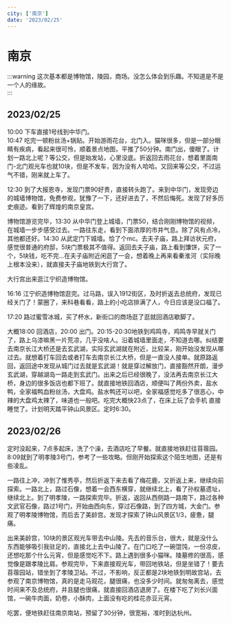 ```yaml
---
city: ['南京']
date: '2023/02/25'
---
```


# 南京

<CityLink v-for="(v, i) in $frontmatter.city" :city="v" :date="new Date($frontmatter.date)" />

<script setup>
import CityLink from '../../.vitepress/components/trip/CityLink.vue';
</script>

:::warning 这次基本都是博物馆，陵园，商场。没怎么体会到乐趣。不知道是不是一个人的缘故。  
:::

## 2023/02/25

10:00 下车直接1号线到中华门。  
10:47 吃完一顿粉丝汤+锅贴。开始游雨花台，北门入。猫咪很多，但是一部分眼睛有疾病，看起来很可怜，顺着景点地图，平推了50分钟。南门出，傻眼了。计划一路北上呢？等公交，但是始发站，心里没底。折返回去雨花台，想着里面南门-北门观光车也就10块，但是不发车，因为没有人哈哈。又回来等公交，不过运气不错，刚来就上车了。

12:30 到了大报恩寺，发现门票90好贵，直接转头跑了。来到中华门，发现旁边的城墙博物馆，免费参观，犹豫了一下，还好进去了，不然后悔死。发现了好多历史痕迹。看到了辉煌的南京皇宫。

博物馆游览完毕，13:30 从中华门登上城墙，门票50，结合刚刚博物馆的视频，在城墙一步步感受过去。一路往东走，看到下面浓厚的市井气息。除了风有点冷，其他都还好。14:30 从武定门下城墙。恰了个mc。去夫子庙，路上拜访状元府，感觉很普通的府邸，5块门票极其不值得。返回去夫子庙，路上看到馕饼，买了一个，5块钱，吃不完…在夫子庙附近闲逛了一会，想着晚上再来看秦淮河（实际晚上根本没来），就直接夫子庙地铁到大行宫了。

大行宫出来逛江宁织造博物馆。

16:16 江宁织造博物馆逛完。过马路，误入1912街区，及时折返去总统府，发现已经关门了！蒙圈了，来科巷看看，路上的小吃店排满了人，今日应该是没口福了。

17:20 路过蜜雪冰城，买了杯水，新街口的商场逛了逛就回酒店歇脚了。

大概18:00 回酒店，20:00 出门。20:15-20:30地铁到鸡鸣寺，鸡鸣寺早就关门了，路上乌漆嘛黑一片荒凉，几乎没啥人。沿着城墙里面走，不知道去哪。纠结要去南京长江大桥还是去玄武湖，实际玄武湖就在附近，比较呆，刚开始没发现从哪过去。就想着打车回去或者打车去南京长江大桥，但是一直没人接单。就原路返回，返回途中发现从城门过去就是玄武湖！就是穿过解放门，直接豁然开朗，漫步玄武湖，穿越湖岛一路走到玄武门。出来之后已经很晚了，没法再去南京长江大桥，身边的很多饭店也都下班了。就直接地铁回酒店，顺便叫了两份外卖，盐水鸭，全家福鸭血粉丝汤，大盘鸡。盐水鸭还可以吧，全家福感觉吃多了很恶心，中辣的大盘鸡太辣了，味道也一般吧。吃完大概快23点了，在床上玩了会手机
直接睡觉了。计划明天踏平钟山风景区。定时6:30。

## 2023/02/26

定时没起来，7点多起床，洗了个澡，去酒店吃了早餐。就直接地铁赶往苜蓿园。8:09就到了明孝陵3号门，参考了一些攻略。但刚开始探索这个陌生地图，还是有些凌乱。

一路往上冲，冲到了惟秀亭，然后折返下来去看了梅花鹿，又折返上来，继续向前探索。一路北上，路过石像，想着一会西东横穿，就继续北上，看了孙权墓遗址，继续北上。到了明孝陵，一路探索完毕。折返，返回从西侧路一路南下，路过各种文武官石像，路过1号门，开始由西向东，穿过石像路，到了四方城，大金门。参观了明孝陵博物馆，而后去了美龄宫。发现才探索了钟山风景区1/3，疲惫，腿痛。

出来美龄宫，10块的景区观光车带去中山陵。先去的音乐台，很大，就是没什么东西能够吸引我驻足的，直接北上去中山陵了。在门口吃了一碗馄饨，一份凉皮，还想吃那个什么元宵，但是感觉吃不下。路上遇到很多小猫咪。陵墓修的很高，感觉像是跟孝陵比肩。参观完毕，下来直接观光车，带回地铁站，但是坐错了！要去苜蓿园站，错坐到了孝陵卫站。不过，不影响，反正都是2块地铁到明故宫站，去参观了南京博物馆，真的是走马观花，腿很痛，也没多少时间。就匆匆离去，感觉时间来不及总统府，并且腿也很痛，就直接回酒店退房了。在楼下吃了刘长兴面馆，一碗牛肉面，奶卷，小酥肉，上面没有吃的桂花赤豆元宵。

吃罢，便地铁赶往南京南站，预留了30分钟，很宽裕，准时到达杭州。
